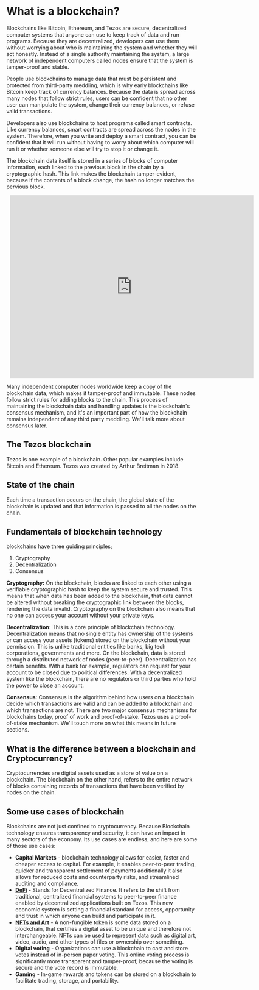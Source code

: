 # What is a blockchain?

Blockchains like Bitcoin, Ethereum, and Tezos are secure, decentralized computer systems that anyone can use to keep track of data and run programs. Because they are decentralized, developers can use them without worrying about who is maintaining the system and whether they will act honestly. Instead of a single authority maintaining the system, a large network of independent computers called nodes ensure that the system is tamper-proof and stable.

People use blockchains to manage data that must be persistent and protected from third-party meddling, which is why early blockchains like Bitcoin keep track of currency balances. Because the data is spread across many nodes that follow strict rules, users can be confident that no other user can manipulate the system, change their currency balances, or refuse valid transactions.

Developers also use blockchains to host programs called smart contracts. Like currency balances, smart contracts are spread across the nodes in the system. Therefore, when you write and deploy a smart contract, you can be confident that it will run without having to worry about which computer will run it or whether someone else will try to stop it or change it.

The blockchain data itself is stored in a series of blocks of computer information, each linked to the previous block in the chain by a cryptographic hash. This link makes the blockchain tamper-evident, because if the contents of a block change, the hash no longer matches the pervious block.

<div style="width: 640px; height: 480px; margin: 10px; position: relative;"><iframe allowfullscreen frameborder="0" style="width:640px; height:480px" src="https://lucid.app/documents/embedded/26bc90d0-972f-487f-8ffc-14361b5c0842" id="h~qUR~HKpsW_"></iframe></div>

Many independent computer nodes worldwide keep a copy of the blockchain data, which makes it tamper-proof and immutable. These nodes follow strict rules for adding blocks to the chain. This process of maintaining the blockchain data and handling updates is the blockchain's consensus mechanism, and it's an important part of how the blockchain remains independent of any third party meddling. We'll talk more about consensus later.

## The Tezos blockchain

Tezos is one example of a blockchain. Other popular examples include Bitcoin and Ethereum. Tezos was created by Arthur Breitman in 2018.

## State of the chain

Each time a transaction occurs on the chain, the global state of the blockchain is updated and that information is passed to all the nodes on the chain.

## Fundamentals of blockchain technology

blockchains have three guiding principles;

1. Cryptography
2. Decentralization
3. Consensus

**Cryptography:** On the blockchain, blocks are linked to each other using a verifiable cryptographic hash to keep the system secure and trusted. This means that when data has been added to the blockchain, that data cannot be altered without breaking the cryptographic link between the blocks, rendering the data invalid. Cryptography on the blockchain also means that no one can access your account without your private keys.

**Decentralization:** This is a core principle of blockchain technology. Decentralization means that no single entity has ownership of the systems or can access your assets (tokens) stored on the blockchain without your permission. This is unlike traditional entities like banks, big tech corporations, governments and more. On the blockchain, data is stored through a distributed network of nodes (peer-to-peer). Decentralization has certain benefits. With a bank for example, regulators can request for your account to be closed due to political differences. With a decentralized system like the blockchain, there are no regulators or third parties who hold the power to close an account.

**Consensus**: Consensus is the algorithm behind how users on a blockchain decide which transactions are valid and can be added to a blockchain and which transactions are not. There are two major consensus mechanisms for blockchains today, proof of work and proof-of-stake. Tezos uses a proof-of-stake mechanism. We'll touch more on what this means in future sections.

## What is the difference between a blockchain and Cryptocurrency?

Cryptocurrencies are digital assets used as a store of value on a blockchain. The blockchain on the other hand, refers to the entire network of blocks containing records of transactions that have been verified by nodes on the chain.

## Some use cases of blockchain

Blockchains are not just confined to cryptocurrency. Because Blockchain technology ensures transparency and security, it can have an impact in many sectors of the economy. Its use cases are endless, and here are some of those use cases:

- **Capital Markets** - blockchain technology allows for easier, faster and cheaper access to capital. For example, it enables peer-to-peer trading, quicker and transparent settlement of payments additionally it also allows for reduced costs and counterparty risks, and streamlined auditing and compliance.
- **[DeFi](https://dappradar.com/rankings/protocol/tezos/category/defi)** - Stands for Decentralized Finance. It refers to the shift from traditional, centralized financial systems to peer-to-peer finance enabled by decentralized applications built on Tezos. This new economic system is setting a financial standard for access, opportunity and trust in which anyone can build and participate in it.
- **[NFTs and Art](https://dappradar.com/rankings/protocol/tezos/category/marketplaces)** - A non-fungible token is some data stored on a blockchain, that certifies a digital asset to be unique and therefore not interchangeable. NFTs can be used to represent data such as digital art, video, audio, and other types of files or ownership over something.
- **Digital voting** - Organizations can use a blockchain to cast and store votes instead of in-person paper voting. This online voting process is significantly more transparent and tamper-proof, because the voting is secure and the vote record is immutable.
- **Gaming** - In-game rewards and tokens can be stored on a blockchain to facilitate trading, storage, and portability.
